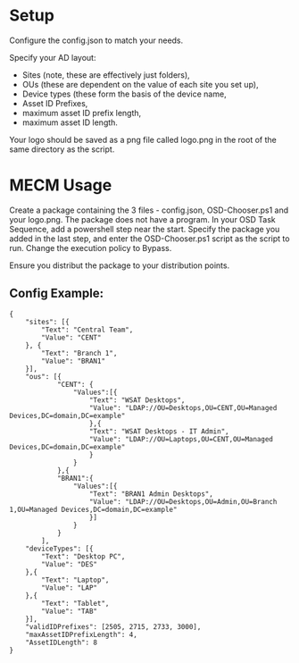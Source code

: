 # Setup

Configure the config.json to match your needs.

Specify your AD layout: 
- Sites (note, these are effectively just folders), 
- OUs (these are dependent on the value of each site you set up), 
- Device types (these form the basis of the device name, 
- Asset ID Prefixes, 
- maximum asset ID prefix length, 
- maximum asset ID length.

Your logo should be saved as a png file called logo.png in the root of the same directory as the script.

# MECM Usage

Create a package containing the 3 files - config.json, OSD-Chooser.ps1 and your logo.png. The package does not have a program.
In your OSD Task Sequence, add a powershell step near the start. Specify the package you added in the last step, and enter the OSD-Chooser.ps1 script as the script to run.
Change the execution policy to Bypass.

Ensure you distribut the package to your distribution points.

## Config Example:

```
{
	"sites": [{
		"Text": "Central Team",
		"Value": "CENT"
	}, {
		"Text": "Branch 1",
		"Value": "BRAN1"
	}],
	"ous": [{
			"CENT": {
				"Values":[{
					"Text": "WSAT Desktops",
					"Value": "LDAP://OU=Desktops,OU=CENT,OU=Managed Devices,DC=domain,DC=example"
					},{
					"Text": "WSAT Desktops - IT Admin",
					"Value": "LDAP://OU=Laptops,OU=CENT,OU=Managed Devices,DC=domain,DC=example"
					}
				}
			},{
			"BRAN1":{
				"Values":[{
					"Text": "BRAN1 Admin Desktops",
					"Value": "LDAP://OU=Desktops,OU=Admin,OU=Branch 1,OU=Managed Devices,DC=domain,DC=example"
					}]
				}
			}
		],			
	"deviceTypes": [{
		"Text": "Desktop PC",
		"Value": "DES"
	},{
		"Text": "Laptop",
		"Value": "LAP"
	},{
		"Text": "Tablet",
		"Value": "TAB"
	}],
	"validIDPrefixes": [2505, 2715, 2733, 3000],
	"maxAssetIDPrefixLength": 4,
	"AssetIDLength": 8		
}
```
